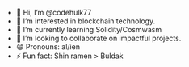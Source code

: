 - 👋 Hi, I’m @codehulk77
- 👀 I’m interested in blockchain technology.
- 🌱 I’m currently learning Solidity/Cosmwasm
- 💞️ I’m looking to collaborate on impactful projects.
- 😄 Pronouns: al/ien
- ⚡ Fun fact: Shin ramen > Buldak 

<!---
codehulk77/codehulk77 is a ✨ special ✨ repository because its `README.md` (this file) appears on your GitHub profile.
You can click the Preview link to take a look at your changes.
--->
